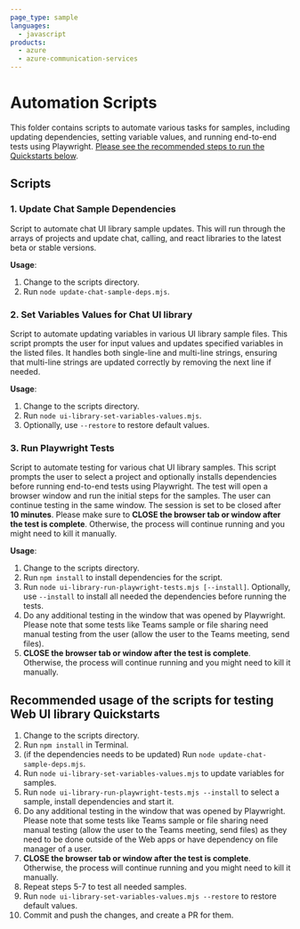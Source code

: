 ```yaml
---
page_type: sample
languages:
  - javascript
products:
  - azure
  - azure-communication-services
---
```


# Automation Scripts

This folder contains scripts to automate various tasks for samples, including updating dependencies, setting variable values, and running end-to-end tests using Playwright. [Please see the recommended steps to run the Quickstarts below](#recommended-usage-of-the-scripts-for-testing-web-ui-library-quickstarts).

## Scripts

### 1. Update Chat Sample Dependencies

Script to automate chat UI library sample updates. This will run through the arrays of projects and update chat, calling, and react libraries to the latest beta or stable versions.

**Usage**:

1. Change to the scripts directory.
1. Run `node update-chat-sample-deps.mjs`.

### 2. Set Variables Values for Chat UI library

Script to automate updating variables in various UI library sample files. This script prompts the user for input values and updates specified variables in the listed files. It handles both single-line and multi-line strings, ensuring that multi-line strings are updated correctly by removing the next line if needed.

**Usage**:

1. Change to the scripts directory.
1. Run `node ui-library-set-variables-values.mjs`.
1. Optionally, use `--restore` to restore default values.

### 3. Run Playwright Tests

Script to automate testing for various chat UI library samples. This script prompts the user to select a project and optionally installs dependencies before running end-to-end tests using Playwright. The test will open a browser window and run the initial steps for the samples. The user can continue testing in the same window. The session is set to be closed after **10 minutes**. Please make sure to **CLOSE the browser tab or window after the test is complete**. Otherwise, the process will continue running and you might need to kill it manually.

**Usage**:

1. Change to the scripts directory.
1. Run `npm install` to install dependencies for the script.
1. Run `node ui-library-run-playwright-tests.mjs [--install]`. Optionally, use `--install` to install all needed the dependencies before running the tests.
1. Do any additional testing in the window that was opened by Playwright. Please note that some tests like Teams sample or file sharing need manual testing from the user (allow the user to the Teams meeting, send files).
1. **CLOSE the browser tab or window after the test is complete**. Otherwise, the process will continue running and you might need to kill it manually.

## Recommended usage of the scripts for testing Web UI library Quickstarts

1. Change to the scripts directory.
1. Run `npm install` in Terminal.
1. (if the dependencies needs to be updated) Run `node update-chat-sample-deps.mjs`.
1. Run `node ui-library-set-variables-values.mjs` to update variables for samples.
1. Run `node ui-library-run-playwright-tests.mjs --install` to select a sample, install dependencies and start it.
1. Do any additional testing in the window that was opened by Playwright. Please note that some tests like Teams sample or file sharing need manual testing (allow the user to the Teams meeting, send files) as they need to be done outside of the Web apps or have dependency on file manager of a user.
1. **CLOSE the browser tab or window after the test is complete**. Otherwise, the process will continue running and you might need to kill it manually.
1. Repeat steps 5-7 to test all needed samples.
1. Run `node ui-library-set-variables-values.mjs --restore` to restore default values.
1. Commit and push the changes, and create a PR for them.
